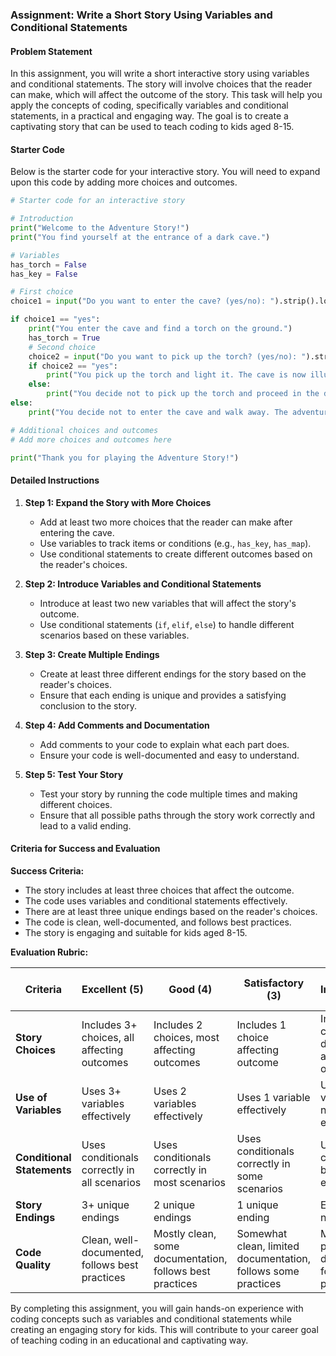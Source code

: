 ### Assignment: Write a Short Story Using Variables and Conditional Statements

#### Problem Statement
In this assignment, you will write a short interactive story using variables and conditional statements. The story will involve choices that the reader can make, which will affect the outcome of the story. This task will help you apply the concepts of coding, specifically variables and conditional statements, in a practical and engaging way. The goal is to create a captivating story that can be used to teach coding to kids aged 8-15.

#### Starter Code
Below is the starter code for your interactive story. You will need to expand upon this code by adding more choices and outcomes.

```python
# Starter code for an interactive story

# Introduction
print("Welcome to the Adventure Story!")
print("You find yourself at the entrance of a dark cave.")

# Variables
has_torch = False
has_key = False

# First choice
choice1 = input("Do you want to enter the cave? (yes/no): ").strip().lower()

if choice1 == "yes":
    print("You enter the cave and find a torch on the ground.")
    has_torch = True
    # Second choice
    choice2 = input("Do you want to pick up the torch? (yes/no): ").strip().lower()
    if choice2 == "yes":
        print("You pick up the torch and light it. The cave is now illuminated.")
    else:
        print("You decide not to pick up the torch and proceed in the dark.")
else:
    print("You decide not to enter the cave and walk away. The adventure ends here.")

# Additional choices and outcomes
# Add more choices and outcomes here

print("Thank you for playing the Adventure Story!")
```

#### Detailed Instructions

1. **Step 1: Expand the Story with More Choices**
   - Add at least two more choices that the reader can make after entering the cave.
   - Use variables to track items or conditions (e.g., `has_key`, `has_map`).
   - Use conditional statements to create different outcomes based on the reader's choices.

2. **Step 2: Introduce Variables and Conditional Statements**
   - Introduce at least two new variables that will affect the story's outcome.
   - Use conditional statements (`if`, `elif`, `else`) to handle different scenarios based on these variables.

3. **Step 3: Create Multiple Endings**
   - Create at least three different endings for the story based on the reader's choices.
   - Ensure that each ending is unique and provides a satisfying conclusion to the story.

4. **Step 4: Add Comments and Documentation**
   - Add comments to your code to explain what each part does.
   - Ensure your code is well-documented and easy to understand.

5. **Step 5: Test Your Story**
   - Test your story by running the code multiple times and making different choices.
   - Ensure that all possible paths through the story work correctly and lead to a valid ending.

#### Criteria for Success and Evaluation

**Success Criteria:**
- The story includes at least three choices that affect the outcome.
- The code uses variables and conditional statements effectively.
- There are at least three unique endings based on the reader's choices.
- The code is clean, well-documented, and follows best practices.
- The story is engaging and suitable for kids aged 8-15.

**Evaluation Rubric:**

| Criteria                        | Excellent (5)                | Good (4)                    | Satisfactory (3)            | Needs Improvement (2)       | Unsatisfactory (1)          |
|---------------------------------|------------------------------|-----------------------------|-----------------------------|-----------------------------|-----------------------------|
| **Story Choices**               | Includes 3+ choices, all affecting outcomes | Includes 2 choices, most affecting outcomes | Includes 1 choice affecting outcome | Includes choices but does not affect outcomes | No meaningful choices       |
| **Use of Variables**            | Uses 3+ variables effectively | Uses 2 variables effectively | Uses 1 variable effectively | Uses variables but not effectively | Does not use variables      |
| **Conditional Statements**      | Uses conditionals correctly in all scenarios | Uses conditionals correctly in most scenarios | Uses conditionals correctly in some scenarios | Uses conditionals but with errors | Does not use conditionals    |
| **Story Endings**               | 3+ unique endings            | 2 unique endings            | 1 unique ending             | Endings are not unique      | No clear endings            |
| **Code Quality**                | Clean, well-documented, follows best practices | Mostly clean, some documentation, follows best practices | Somewhat clean, limited documentation, follows some practices | Messy, poorly documented, follows few practices | Poor quality, no documentation |

By completing this assignment, you will gain hands-on experience with coding concepts such as variables and conditional statements while creating an engaging story for kids. This will contribute to your career goal of teaching coding in an educational and captivating way.